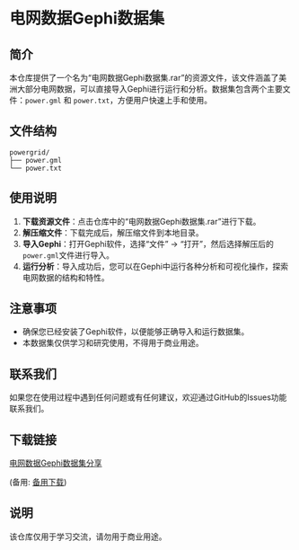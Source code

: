 # 电网数据Gephi数据集

## 简介
本仓库提供了一个名为“电网数据Gephi数据集.rar”的资源文件，该文件涵盖了美洲大部分电网数据，可以直接导入Gephi进行运行和分析。数据集包含两个主要文件：`power.gml` 和 `power.txt`，方便用户快速上手和使用。

## 文件结构
```
powergrid/
├── power.gml
└── power.txt
```

## 使用说明
1. **下载资源文件**：点击仓库中的“电网数据Gephi数据集.rar”进行下载。
2. **解压缩文件**：下载完成后，解压缩文件到本地目录。
3. **导入Gephi**：打开Gephi软件，选择“文件” -> “打开”，然后选择解压后的`power.gml`文件进行导入。
4. **运行分析**：导入成功后，您可以在Gephi中运行各种分析和可视化操作，探索电网数据的结构和特性。

## 注意事项
- 确保您已经安装了Gephi软件，以便能够正确导入和运行数据集。
- 本数据集仅供学习和研究使用，不得用于商业用途。

## 联系我们
如果您在使用过程中遇到任何问题或有任何建议，欢迎通过GitHub的Issues功能联系我们。

## 下载链接
[电网数据Gephi数据集分享](https://pan.quark.cn/s/a3033a1c8b14) 

(备用: [备用下载](https://pan.baidu.com/s/1cTVFBZhjNPD_uLLITQaG0A?pwd=1234))

## 说明

该仓库仅用于学习交流，请勿用于商业用途。
